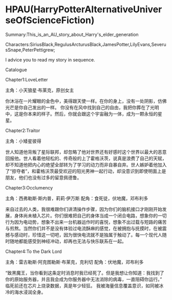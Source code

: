 # HPAU(HarryPotterAlternativeUniverseOfScienceFiction)
Summary:This_is_an_AU_story_about_Harry's_elder_generation

Characters:SiriusBlack,RegulusArcturusBlack,JamesPotter,LilyEvans,SeverusSnape,PeterPettigrew;

I advice you to read my story in sequence.

Catalogue 

Chapter1:LoveLetter

主角：小天狼星·布莱克，原创女主

你沐浴在一片耀眼的金色中，美得跟天使一样。在你的身上，没有一处阴影，仿佛光芒是你自己发出的一样。
你没有在风中找到自己的自由，我把你葬在了光明中，这是你本来的样子。然后，你就会跟这个宇宙融为一体，成为一颗永恒的星星。


Chapter2:Traitor

主角：小矮星彼得

世人知道他背叛了星际联邦，却忽略了他对世界还有好感时这个世界以最大的恶意回报他。世人看着他轻松的、传奇般的上了霍格沃茨，说真是浪费了自己的天赋，却不知道他把内心的绝望全部转为了学习的动力而非自暴自弃。世人嫉妒着他加入了“掠夺者”，和霍格沃茨最受欢迎的阳光男神一起行动，却没意识到即使明面上是朋友，他们也没有过多的留意佩德鲁。


Chapter3:Occlumency

主角：西弗勒斯·斯内普，莉莉·伊万斯
配角：食死徒，伏地魔，邓布利多

来自过去的人类，我很难跟你们讲清操作步骤，因为你们的脑机接口才刚刚开始发展，身体尚未植入芯片。你们很难把自己的身体当成一个闭合电路，想象你的一切行为因为电动势，想象不出来一台机器运作时的喜悦，想象不出过载与短路的痛苦与煎熬。当然你们并不是没有体验过电流酥麻的感觉，在被拥抱与抚摸时，在被震撼与感动时，珍惜这一切吧，因为很快电流就不是独属于触动了。每一个现代人随时随地都能感受到神经冲动，却再也无法与快乐联系在一起。

Chapter4:To the Dark Lord

主角：雷古勒斯·阿克图勒斯·布莱克，克利切
配角：伏地魔，邓布利多

“致黑魔王，当你看到这条定时消息时我已经死了。但是我想让你知道：我找到了你的原始服务器，并且我会成为你服务器中无法消除的病毒，一直阻碍你运行。”
临死前还在芯片上烧录数据，真是年少轻狂。
我被海量信息覆盖意识，如同被冰冷的海水浸润全身。
